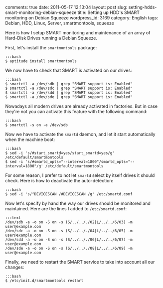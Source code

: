 comments: true
date: 2011-05-17 12:13:04
layout: post
slug: setting-hdds-smart-monitoring-debian-squeeze
title: Setting up HDD's SMART monitoring on Debian Squeeze
wordpress_id: 3169
category: English
tags: Debian, HDD, Linux, Server, smartmontools, squeeze

Here is how I setup SMART monitoring and maintenance of an array of Hard-Disk Drives running a Debian Squeeze.

First, let's install the `smartmontools` package:

    :::bash
    $ aptitude install smartmontools

We now have to check that SMART is activated on our drives:

    :::bash
    $ smartctl -a /dev/sdb | grep "SMART support is: Enabled"
    $ smartctl -a /dev/sdc | grep "SMART support is: Enabled"
    $ smartctl -a /dev/sdd | grep "SMART support is: Enabled"
    $ smartctl -a /dev/sde | grep "SMART support is: Enabled"

Nowadays all modern drives are already activated in factories. But in case they're not you can activate this feature with the following command:

    :::bash
    $ smartctl -s on -a /dev/sdb

Now we have to activate the `smartd` daemon, and let it start automatically when the machine boot:

    :::bash
    $ sed -i 's/#start_smartd=yes/start_smartd=yes/g'                           /etc/default/smartmontools
    $ sed -i 's/#smartd_opts="--interval=1800"/smartd_opts="--interval=1800"/g' /etc/default/smartmontools

For some reason, I prefer to not let `smartd` select by itself drives it should check. Here is how to deactivate the auto-detection:

    :::bash
    $ sed -i 's/^DEVICESCAN /#DEVICESCAN /g' /etc/smartd.conf

Now let's specify by hand the way our drives should be monitored and maintained. Here are the lines I added to `/etc/smartd.conf`:

    :::text
    /dev/sdb -a -o on -S on -s (S/../.././02|L/../../6/03) -m user@example.com
    /dev/sdc -a -o on -S on -s (S/../.././04|L/../../6/05) -m user@example.com
    /dev/sdd -a -o on -S on -s (S/../.././06|L/../../6/07) -m user@example.com
    /dev/sde -a -o on -S on -s (S/../.././08|L/../../6/09) -m user@example.com

Finally, we need to restart the SMART service to take into account all our changes:

    :::bash
    $ /etc/init.d/smartmontools restart

